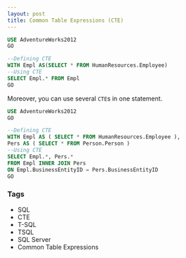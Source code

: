 ```yaml
---
layout: post
title: Common Table Expressions (CTE)
---
```


```sql
USE AdventureWorks2012
GO

--Defining CTE
WITH Empl AS(SELECT * FROM HumanResources.Employee)
--Using CTE
SELECT Empl.* FROM Empl
GO
```

Moreover, you can use several `CTE`s in one statement.

```sql
USE AdventureWorks2012 
GO

--Defining CTE
WITH Empl AS ( SELECT * FROM HumanResources.Employee ),
Pers AS ( SELECT * FROM Person.Person )
--Using CTE
SELECT Empl.*, Pers.*
FROM Empl INNER JOIN Pers
ON Empl.BusinessEntityID = Pers.BusinessEntityID
GO
```

### Tags

- SQL
- CTE
- T-SQL
- TSQL
- SQL Server
- Common Table Expressions